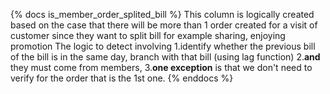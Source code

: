 {% docs is_member_order_splited_bill %}
This column is logically created based on the case that there will be more than 1 order created for a visit of customer since they want to split bill for example sharing, enjoying promotion
The logic to detect involving 
    1.identify whether the previous bill of the bill is in the same day, branch with that bill (using lag function) 
    2.**and** they must come from members, 
    3.**one exception** is that we don't need to verify for the order that is the 1st one.
{% enddocs %}